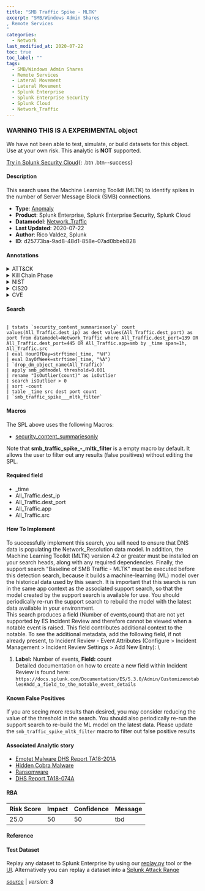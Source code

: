 ```yaml
---
title: "SMB Traffic Spike - MLTK"
excerpt: "SMB/Windows Admin Shares
, Remote Services
"
categories:
  - Network
last_modified_at: 2020-07-22
toc: true
toc_label: ""
tags:
  - SMB/Windows Admin Shares
  - Remote Services
  - Lateral Movement
  - Lateral Movement
  - Splunk Enterprise
  - Splunk Enterprise Security
  - Splunk Cloud
  - Network_Traffic
---
```


###  WARNING THIS IS A EXPERIMENTAL object
We have not been able to test, simulate, or build datasets for this object. Use at your own risk. This analytic is **NOT** supported.


[Try in Splunk Security Cloud](https://www.splunk.com/en_splunk_app_enrichmentus/cyber-security.html){: .btn .btn--success}

#### Description

This search uses the Machine Learning Toolkit (MLTK) to identify spikes in the number of Server Message Block (SMB) connections.

- **Type**: [Anomaly](https://github.com/splunk/security_content/wiki/Detection-Analytic-Types)
- **Product**: Splunk Enterprise, Splunk Enterprise Security, Splunk Cloud
- **Datamodel**: [Network_Traffic](https://docs.splunk.com/Documentation/CIM/latest/User/NetworkTraffic)
- **Last Updated**: 2020-07-22
- **Author**: Rico Valdez, Splunk
- **ID**: d25773ba-9ad8-48d1-858e-07ad0bbeb828


#### Annotations

<details>
  <summary>ATT&CK</summary>

<div markdown="1">


| ID             | Technique        |  Tactic             |
| -------------- | ---------------- |-------------------- |
| [T1021.002](https://attack.mitre.org/techniques/T1021/002/) | SMB/Windows Admin Shares | Lateral Movement |

| [T1021](https://attack.mitre.org/techniques/T1021/) | Remote Services | Lateral Movement |

</div>
</details>


<details>
  <summary>Kill Chain Phase</summary>

<div markdown="1">

* Actions on Objectives


</div>
</details>


<details>
  <summary>NIST</summary>

<div markdown="1">

* DE.CM



</div>
</details>

<details>
  <summary>CIS20</summary>

<div markdown="1">

* CIS 8



</div>
</details>

<details>
  <summary>CVE</summary>

<div markdown="1">


</div>
</details>

#### Search

```

| tstats `security_content_summariesonly` count values(All_Traffic.dest_ip) as dest values(All_Traffic.dest_port) as port from datamodel=Network_Traffic where All_Traffic.dest_port=139 OR All_Traffic.dest_port=445 OR All_Traffic.app=smb by _time span=1h, All_Traffic.src 
| eval HourOfDay=strftime(_time, "%H") 
| eval DayOfWeek=strftime(_time, "%A") 
| `drop_dm_object_name(All_Traffic)` 
| apply smb_pdfmodel threshold=0.001 
| rename "IsOutlier(count)" as isOutlier 
| search isOutlier > 0 
| sort -count 
| table _time src dest port count 
| `smb_traffic_spike___mltk_filter` 
```

#### Macros
The SPL above uses the following Macros:
* [security_content_summariesonly](https://github.com/splunk/security_content/blob/develop/macros/security_content_summariesonly.yml)

Note that **smb_traffic_spike_-_mltk_filter** is a empty macro by default. It allows the user to filter out any results (false positives) without editing the SPL.

#### Required field
* _time
* All_Traffic.dest_ip
* All_Traffic.dest_port
* All_Traffic.app
* All_Traffic.src


#### How To Implement
To successfully implement this search, you will need to ensure that DNS data is populating the Network_Resolution data model. In addition, the Machine Learning Toolkit (MLTK) version 4.2 or greater must be installed on your search heads, along with any required dependencies. Finally, the support search "Baseline of SMB Traffic - MLTK" must be executed before this detection search, because it builds a machine-learning (ML) model over the historical data used by this search. It is important that this search is run in the same app context as the associated support search, so that the model created by the support search is available for use. You should periodically re-run the support search to rebuild the model with the latest data available in your environment.\
This search produces a field (Number of events,count) that are not yet supported by ES Incident Review and therefore cannot be viewed when a notable event is raised. This field contributes additional context to the notable. To see the additional metadata, add the following field, if not already present, to Incident Review - Event Attributes (Configure > Incident Management > Incident Review Settings > Add New Entry): \
1. **Label:** Number of events, **Field:** count\
Detailed documentation on how to create a new field within Incident Review is found here: `https://docs.splunk.com/Documentation/ES/5.3.0/Admin/Customizenotables#Add_a_field_to_the_notable_event_details`

#### Known False Positives
If you are seeing more results than desired, you may consider reducing the value of the threshold in the search. You should also periodically re-run the support search to re-build the ML model on the latest data. Please update the `smb_traffic_spike_mltk_filter` macro to filter out false positive results

#### Associated Analytic story
* [Emotet Malware  DHS Report TA18-201A ](/stories/emotet_malware__dhs_report_ta18-201a_)
* [Hidden Cobra Malware](/stories/hidden_cobra_malware)
* [Ransomware](/stories/ransomware)
* [DHS Report TA18-074A](/stories/dhs_report_ta18-074a)




#### RBA

| Risk Score  | Impact      | Confidence   | Message      |
| ----------- | ----------- |--------------|--------------|
| 25.0 | 50 | 50 | tbd |


#### Reference


#### Test Dataset
Replay any dataset to Splunk Enterprise by using our [replay.py](https://github.com/splunk/attack_data#using-replaypy) tool or the [UI](https://github.com/splunk/attack_data#using-ui).
Alternatively you can replay a dataset into a [Splunk Attack Range](https://github.com/splunk/attack_range#replay-dumps-into-attack-range-splunk-server)



[*source*](https://github.com/splunk/security_content/tree/develop/detections/experimental/network/smb_traffic_spike_-_mltk.yml) \| *version*: **3**